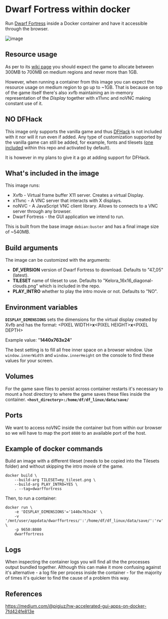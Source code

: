 # Dwarf Fortress within docker

Run [Dwarf Fortress](https://www.bay12games.com/dwarves/) inside a Docker container and have it accessible through the browser.

![image](https://user-images.githubusercontent.com/26963810/143337607-babd5779-b1e5-4eed-96fc-b3e16beba00a.png)

## Resource usage

As per to its [wiki page](https://www.dwarffortresswiki.org/index.php/DF2014:System_requirements#RAM) you should expect the game to allocate between 300MB to 700MB on medium regions and never more than 1GB.

However, when running a container from this image you can expect the resource usage on medium region to go up to ~1GB. That is because on top of the game itself there's also xvfb maintaining an in-memory representation of the _Display_ together with x11vnc and noVNC making constant use of it.

## NO DFHack

This image only supports the vanilla game and thus [DFHack](https://github.com/DFHack/dfhack) is not included with it nor will it run even if added. Any type of customization supported by the vanilla game can still be added, for example, fonts and tilesets ([one included](https://dwarffortresswiki.org/index.php/File:Kelora_16x16_diagonal-clouds.png) within this repo and activated by default).

It is however in my plans to give it a go at adding support for DFHack.

## What's included in the image

This image runs:
- Xvfb - Virtual frame buffer X11 server. Creates a virtual Display.
- x11vnc - A VNC server that interacts with X displays.
- noNVC - A JavaScript VNC client library. Allows to connects to a VNC server through any browser.
- Dwarf Fortress - the GUI application we intend to run.

This is built from the base image `debian:buster` and has a final image size of ~540MB.

## Build arguments

The image can be customized with the arguments:
 - **DF_VERSION** version of Dwarf Fortress to download. Defaults to "47_05" (latest).
 - **TILESET** name of tileset to use. Defaults to "Kelora_16x16_diagonal-clouds.png" which is included in the repo.
 - **PLAY_INTRO** whether to play the intro movie or not. Defaults to "NO".

## Environment variables

**`DISPLAY_DIMENSIONS`** sets the dimensions for the virtual display created by Xvfb and has the format: \<PIXEL WIDTH>**x**\<PIXEL HEIGHT>**x**\<PIXEL DEPTH>

Example value: "**1440x763x24**"

The best setting is to fill all free inner space on a browser window. Use `window.innerWidth` and `window.innerHeight` on the console to find these values for your screen.

## Volumes

For the game save files to persist across container restarts it's necessary to mount a host directory to where the game saves these files inside the container.
**`<host_directory>:/home/df/df_linux/data/save/`**

## Ports

We want to access noVNC inside the container but from within our browser so we will have to map the port `8080` to an available port of the host.

## Example of docker commands

Build an image with a different tileset (needs to be copied into the Tilesets folder) and without skipping the intro movie of the game.
```
docker build \
    --build-arg TILESET=my_tileset.png \
    --build-arg PLAY_INTRO=YES \
    . --tag=dwarffortress
```

Then, to run a container:
```
docker run \
    -e 'DISPLAY_DIMENSIONS'='1440x763x24' \
    -v '/mnt/user/appdata/dwarffortress/':'/home/df/df_linux/data/save/':'rw' \
    -p 9650:8080
    dwarffortress
```

## Logs

When inspecting the container logs you will find all the the processes output bundled together. Although this can make it more confusing against it's alternative - a log file per process inside the container - for the majority of times it's quicker to find the cause of a problem this way.

## References

https://medium.com/@pigiuz/hw-accelerated-gui-apps-on-docker-7fd424fe813e
